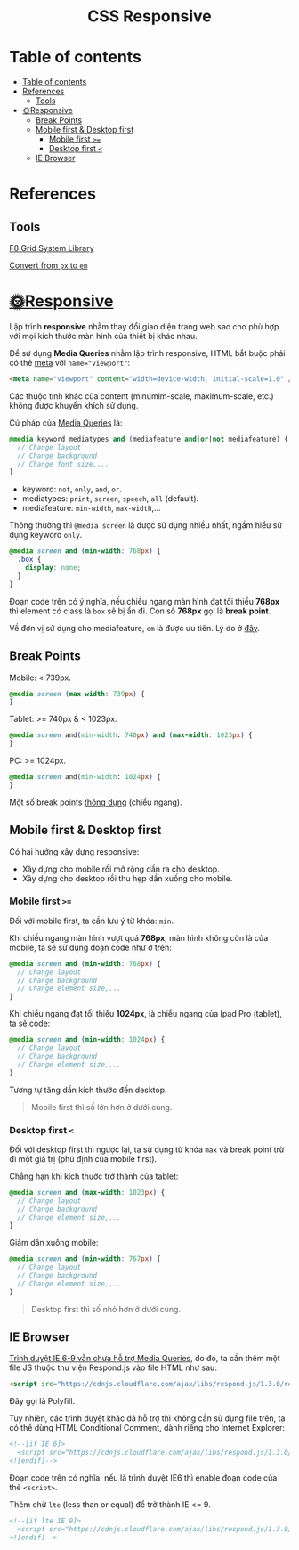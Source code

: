 <link rel='stylesheet' href='../main.css'>

<div class="title"> 
    <center><h1 class="bigtitle">CSS Responsive</h1></center>
</div>

# Table of contents

- [Table of contents](#table-of-contents)
- [References](#references)
  - [Tools](#tools)
- [🌞Responsive](#responsive)
  - [Break Points](#break-points)
  - [Mobile first & Desktop first](#mobile-first--desktop-first)
    - [Mobile first `>=`](#mobile-first-)
    - [Desktop first `<`](#desktop-first-)
  - [IE Browser](#ie-browser)

# References

## Tools

[F8 Grid System Library](https://codepen.io/le-minh-quan/pen/podxzYO)

[Convert from `px` to `em`](https://www.w3schools.com/tags/ref_pxtoemconversion.asp)

# [🌞Responsive](https://www.w3schools.com/css/css_rwd_mediaqueries.asp)

Lập trình **responsive** nhằm thay đổi giao diện trang web sao cho phù hợp với mọi kích thước màn hình của thiết bị khác nhau.

Để sử dụng **Media Queries** nhằm lập trình responsive, HTML bắt buộc phải có thẻ [meta](https://responsivedesign.is/develop/responsive-html/viewport-meta-element/) với `name="viewport"`:

```html
<meta name="viewport" content="width=device-width, initial-scale=1.0" />
```

Các thuộc tính khác của content (minumim-scale, maximum-scale, etc.) không được khuyến khích sử dụng.

Cú pháp của [Media Queries](https://www.w3schools.com/cssref/css3_pr_mediaquery.asp) là:

```scss
@media keyword mediatypes and (mediafeature and|or|not mediafeature) {
  // Change layout
  // Change background
  // Change font size,...
}
```

- keyword: `not`, `only`, `and`, `or`.
- mediatypes: `print`, `screen`, `speech`, `all` (default).
- mediafeature: `min-width`, `max-width`,...

Thông thường thì `@media screen` là được sử dụng nhiều nhất, ngầm hiểu sử dụng keyword `only`.

```css
@media screen and (min-width: 768px) {
  .box {
    display: none;
  }
}
```

Đoạn code trên có ý nghĩa, nếu chiều ngang màn hình đạt tối thiểu **768px** thì element có class là `box` sẽ bị ẩn đi. Con số **768px** gọi là **break point**.

Về đơn vị sử dụng cho mediafeature, `em` là được ưu tiên. Lý do ở [đây](https://zellwk.com/blog/media-query-units/).

## Break Points

Mobile: < 739px.

```css
@media screen (max-width: 739px) {
}
```

Tablet: >= 740px & < 1023px.

```css
@media screen and(min-width: 740px) and (max-width: 1023px) {
}
```

PC: >= 1024px.

```css
@media screen and(min-width: 1024px) {
}
```

Một số break points [thông dụng](https://responsivedesign.is/develop/browser-feature-support/media-queries-for-common-device-breakpoints/) (chiều ngang).

## Mobile first & Desktop first

Có hai hướng xây dựng responsive:

- Xây dựng cho mobile rồi mở rộng dần ra cho desktop.
- Xây dựng cho desktop rồi thu hẹp dần xuống cho mobile.

### Mobile first `>=`

Đối với mobile first, ta cần lưu ý từ khóa: `min`.

Khi chiều ngang màn hình vượt quá **768px**, màn hình không còn là của mobile, ta sẽ sử dụng đoạn code như ở trên:

```scss
@media screen and (min-width: 768px) {
  // Change layout
  // Change background
  // Change element size,...
}
```

Khi chiều ngang đạt tối thiểu **1024px**, là chiều ngang của Ipad Pro (tablet), ta sẽ code:

```scss
@media screen and (min-width: 1024px) {
  // Change layout
  // Change background
  // Change element size,...
}
```

Tương tự tăng dần kích thước đến desktop.

> Mobile first thì số lớn hơn ở dưới cùng.

### Desktop first `<`

Đối với desktop first thì ngược lại, ta sử dụng từ khóa `max` và break point trừ đi một giá trị (phủ định của mobile first).

Chẳng hạn khi kích thước trở thành của tablet:

```scss
@media screen and (max-width: 1023px) {
  // Change layout
  // Change background
  // Change element size,...
}
```

Giảm dần xuống mobile:

```scss
@media screen and (min-width: 767px) {
  // Change layout
  // Change background
  // Change element size,...
}
```

> Desktop first thì số nhỏ hơn ở dưới cùng.

## IE Browser

[Trình duyệt IE 6-9 vẫn chưa hỗ trợ Media Queries](https://caniuse.com/css-mediaqueries), do đó, ta cần thêm một file JS thuộc thư viện Respond.js vào file HTML như sau:

```html
<script src="https://cdnjs.cloudflare.com/ajax/libs/respond.js/1.3.0/respond.min.js"></script>
```

Đây gọi là Polyfill.

Tuy nhiên, các trình duyệt khác đã hỗ trợ thì không cần sử dụng file trên, ta có thể dùng HTML Conditional Comment, dành riêng cho Internet Explorer:

```html
<!--[if IE 6]>
  <script src="https://cdnjs.cloudflare.com/ajax/libs/respond.js/1.3.0/respond.min.js"></script>
<![endif]-->
```

Đoạn code trên có nghĩa: nếu là trình duyệt IE6 thì enable đoạn code của thẻ `<script>`.

Thêm chữ `lte` (less than or equal) để trở thành IE <= 9.

```html
<!--[if lte IE 9]>
  <script src="https://cdnjs.cloudflare.com/ajax/libs/respond.js/1.3.0/respond.min.js"></script>
<![endif]-->
```

